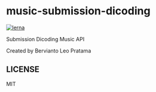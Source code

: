 # music-submission-dicoding

[![lerna](https://img.shields.io/badge/maintained%20with-lerna-cc00ff.svg)](https://lerna.js.org/)

Submission Dicoding Music API

Created by Bervianto Leo Pratama

## LICENSE

MIT
